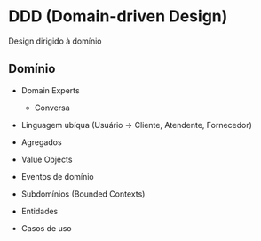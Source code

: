 # DDD (Domain-driven Design)

Design dirigido à domínio

## Domínio

- Domain Experts
  - Conversa
- Linguagem ubíqua (Usuário -> Cliente, Atendente, Fornecedor)

- Agregados
- Value Objects
- Eventos de domínio
- Subdomínios (Bounded Contexts)
- Entidades
- Casos de uso
